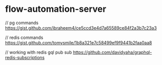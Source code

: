 # flow-automation-server

// pg commands
https://gist.github.com/ibraheem4/ce5ccd3e4d7a65589ce84f2a3b7c23a3

// redis commands
https://gist.github.com/tomysmile/1b8a321e7c58499ef9f9441b2faa0aa8

// working with redis gql pub sub
https://github.com/davidyaha/graphql-redis-subscriptions
